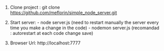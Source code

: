 1. Clone project : git clone https://github.com/meflorin/simple_node_server.git
2. Start server: - node server.js (need to restart manually the server every time you make a change in the code)
                 - nodemon server.js (recomandad : autorestart at each code change save)
                 
3. Browser Url: http://localhost:7777
